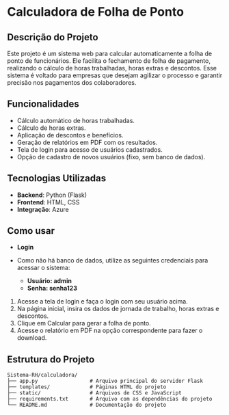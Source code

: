 # Calculadora de Folha de Ponto

## Descrição do Projeto
Este projeto é um sistema web para calcular automaticamente a folha de ponto de funcionários. Ele facilita o fechamento de folha de pagamento, realizando o cálculo de horas trabalhadas, horas extras e descontos. Esse sistema é voltado para empresas que desejam agilizar o processo e garantir precisão nos pagamentos dos colaboradores.

## Funcionalidades
- Cálculo automático de horas trabalhadas.
- Cálculo de horas extras.
- Aplicação de descontos e benefícios.
- Geração de relatórios em PDF com os resultados.
- Tela de login para acesso de usuários cadastrados.
- Opção de cadastro de novos usuários (fixo, sem banco de dados).

## Tecnologias Utilizadas
- **Backend**: Python (Flask)
- **Frontend**: HTML, CSS
- **Integração**: Azure 

## Como usar
- **Login**
- Como não há banco de dados, utilize as seguintes credenciais para acessar o sistema:

  - **Usuário: admin**
  - **Senha: senha123**

1. Acesse a tela de login e faça o login com seu usuário acima.
2. Na página inicial, insira os dados de jornada de trabalho, horas extras e descontos.
3. Clique em Calcular para gerar a folha de ponto.
4. Acesse o relatório em PDF na opção correspondente para fazer o download.

## Estrutura do Projeto
```
Sistema-RH/calculadora/
├── app.py                 # Arquivo principal do servidor Flask
├── templates/             # Páginas HTML do projeto
├── static/                # Arquivos de CSS e JavaScript
├── requirements.txt       # Arquivo com as dependências do projeto
└── README.md              # Documentação do projeto
```




